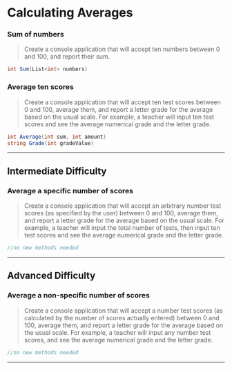 # Calculating Averages

### Sum of numbers
>Create a console application that will accept ten numbers between 0 and 100, and report their sum.  

```cs 
int Sum(List<int> numbers)
```

### Average ten scores
>Create a console application that will accept ten test scores between 0 and 100, average them, and report a letter grade for the average based on the usual scale. For example, a teacher will input ten test scores and see the average numerical grade and the letter grade.  

```cs
int Average(int sum, int amount)
string Grade(int gradeValue)
```

---
## Intermediate Difficulty
### Average a specific number of scores
>Create a console application that will accept an arbitrary number test scores (as specified by the user) between 0 and 100, average them, and report a letter grade for the average based on the usual scale. For example, a teacher will input the total number of tests, then input ten test scores and see the average numerical grade and the letter grade.  

```cs
//no new methods needed
```  

---
## Advanced Difficulty
### Average a non-specific number of scores
>Create a console application that will accept a number test scores (as calculated by the number of scores actually entered) between 0 and 100, average them, and report a letter grade for the average based on the usual scale. For example, a teacher will input any number test scores, and see the average numerical grade and the letter grade.

```cs
//no new methods needed
```  
---
